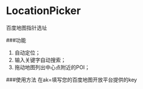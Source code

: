 # LocationPicker
百度地图指针选址

###功能
1. 自动定位；
2. 输入关键字自动搜索；
3. 拖动地图列出中心点附近的POI；

###使用方法
  在ak=填写您的百度地图开放平台提供的key
